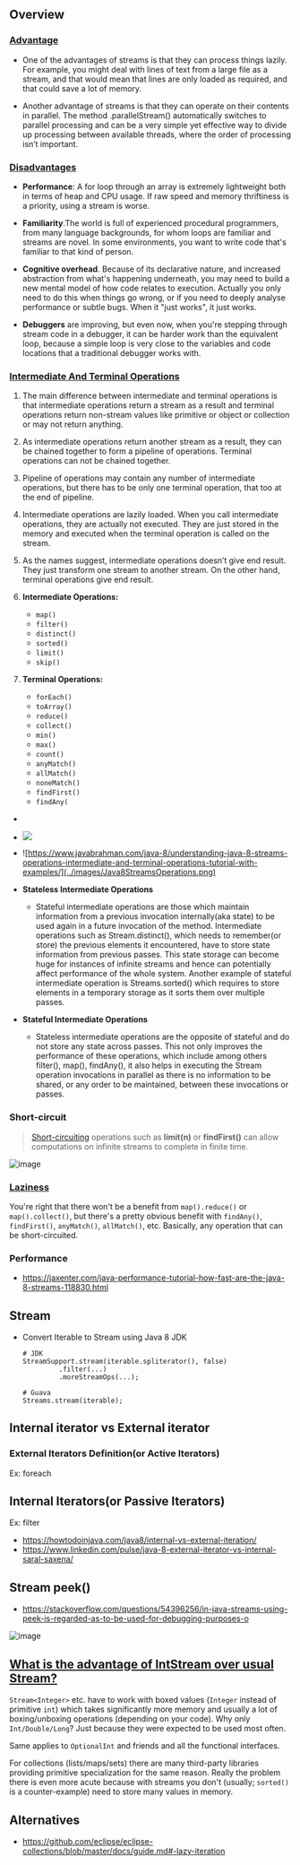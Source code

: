 ## Overview

### [Advantage](https://www.quora.com/What-are-the-advantages-of-Java-8-streams-over-Java-Collection/answer/Steve-Zara-1)
- One of the advantages of streams is that they can process things lazily. For example, you might deal with lines of text from a large file as a stream, and that would mean that lines are only loaded as required, and that could save a lot of memory.

- Another advantage of streams is that they can operate on their contents in parallel. The method .parallelStream() automatically switches to parallel processing and can be a very simple yet effective way to divide up processing between available threads, where the order of processing isn’t important.

### [Disadvantages](https://stackoverflow.com/a/44180875/10393067)

- **Performance**: A for loop through an array is extremely lightweight both in terms of heap and CPU usage. If raw speed and memory thriftiness is a priority, using a stream is worse.

- **Familiarity**.The world is full of experienced procedural programmers, from many language backgrounds, for whom loops are familiar and streams are novel. In some environments, you want to write code that's familiar to that kind of person.

- **Cognitive overhead**. Because of its declarative nature, and increased abstraction from what's happening underneath, you may need to build a new mental model of how code relates to execution. Actually you only need to do this when things go wrong, or if you need to deeply analyse performance or subtle bugs. When it "just works", it just works.

- **Debuggers** are improving, but even now, when you're stepping through stream code in a debugger, it can be harder work than the equivalent loop, because a simple loop is very close to the variables and code locations that a traditional debugger works with.

### [Intermediate And Terminal Operations](https://javaconceptoftheday.com/java-8-stream-intermediate-and-terminal-operations/)
1) The main difference between intermediate and terminal operations is that intermediate operations return a stream as a result and terminal operations return non-stream values like primitive or object or collection or may not return anything.

2) As intermediate operations return another stream as a result, they can be chained together to form a pipeline of operations. Terminal operations can not be chained together.

3) Pipeline of operations may contain any number of intermediate operations, but there has to be only one terminal operation, that too at the end of pipeline.

4) Intermediate operations are lazily loaded. When you call intermediate operations, they are actually not executed. They are just stored in the memory and executed when the terminal operation is called on the stream.

5) As the names suggest, intermediate operations doesn’t give end result. They just transform one stream to another stream. On the other hand, terminal operations give end result.

6) **Intermediate Operations:**
   - `map()`
   - `filter()` 
   - `distinct()` 
   - `sorted()` 
   - `limit()` 
   - `skip()`

7) **Terminal Operations:**
    - `forEach()` 
    - `toArray()` 
    - `reduce()` 
    - `collect()` 
    - `min()` 
    - `max()` 
    - `count()` 
    - `anyMatch()` 
    - `allMatch()` 
    - `noneMatch()` 
    - `findFirst()` 
    - `findAny(`
- <br>
- ![](../images/Java8StreamIntermediateVsTerminalOperations.png)

- ![https://www.javabrahman.com/java-8/understanding-java-8-streams-operations-intermediate-and-terminal-operations-tutorial-with-examples/](../images/Java8StreamsOperations.png)

- **Stateless Intermediate Operations**
  -  Stateful intermediate operations are those which maintain information from a previous invocation internally(aka state) to be used again in a future invocation of the method. Intermediate operations such as Stream.distinct(), which needs to remember(or store) the previous elements it encountered, have to store state information from previous passes. This state storage can become huge for instances of infinite streams and hence can potentially affect performance of the whole system. Another example of stateful intermediate operation is Streams.sorted() which requires to store elements in a temporary storage as it sorts them over multiple passes.
- **Stateful Intermediate Operations**
  - Stateless intermediate operations are the opposite of stateful and do not store any state across passes. This not only improves the performance of these operations, which include among others filter(), map(), findAny(), it also helps in executing the Stream operation invocations in parallel as there is no information to be shared, or any order to be maintained, between these invocations or passes.
### Short-circuit
> [Short-circuiting](https://stackoverflow.com/questions/46349179/why-having-a-short-circuiting-operation-in-the-pipeline-is-necessary-in-java) operations such as **limit(n)** or **findFirst()** can allow computations on infinite streams to complete in finite time.

![image](https://user-images.githubusercontent.com/22516811/193235808-0f888f41-c2b3-40db-bcc4-55937ce3c541.png)

### [Laziness](https://stackoverflow.com/questions/52685535/is-java-8-stream-laziness-useless-in-practice)
You're right that there won't be a benefit from `map().reduce()` or `map().collect()`,
but there's a pretty obvious benefit with `findAny()`, `findFirst()`, `anyMatch()`, `allMatch()`, etc. 
Basically, any operation that can be short-circuited.

### Performance
- https://jaxenter.com/java-performance-tutorial-how-fast-are-the-java-8-streams-118830.html

## Stream

- Convert Iterable to Stream using Java 8 JDK
    ```shell
    # JDK
    StreamSupport.stream(iterable.spliterator(), false)
             .filter(...)
             .moreStreamOps(...);
  
    # Guava
    Streams.stream(iterable);
    ```
  
## Internal iterator vs External iterator

### External Iterators Definition(or Active Iterators)
Ex: foreach

## Internal Iterators(or Passive Iterators)
Ex: filter

- https://howtodoinjava.com/java8/internal-vs-external-iteration/
- https://www.linkedin.com/pulse/java-8-external-iterator-vs-internal-saral-saxena/

## Stream peek()
- https://stackoverflow.com/questions/54396256/in-java-streams-using-peek-is-regarded-as-to-be-used-for-debugging-purposes-o

![image](https://user-images.githubusercontent.com/22516811/193251173-0f3b5a8f-a7ea-42a3-b1a3-09a9b0434e2e.png)


## [What is the advantage of IntStream over usual Stream?](https://stackoverflow.com/questions/54840920/what-is-the-advantage-of-intstream-over-usual-stream)
`Stream<Integer>` etc. have to work with boxed values (`Integer` instead of primitive `int`) which takes significantly more memory and usually a lot of boxing/unboxing operations (depending on your code). Why only `Int/Double/Long`? Just because they were expected to be used most often.

Same applies to `OptionalInt` and friends and all the functional interfaces.

For collections (lists/maps/sets) there are many third-party libraries providing primitive specialization for the same reason. Really the problem there is even more acute because with streams you don't (usually; `sorted()` is a counter-example) need to store many values in memory.

## Alternatives
- https://github.com/eclipse/eclipse-collections/blob/master/docs/guide.md#-lazy-iteration